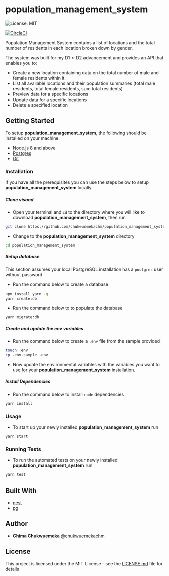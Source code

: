 # population_management_system

![License: MIT](https://img.shields.io/badge/License-MIT-yellow.svg?style=popout-square&logo=typescript&logoColor=teal)

[![CircleCI](https://circleci.com/gh/chukwuemekachm/population_management_system.svg?style=svg)](https://circleci.com/gh/chukwuemekachm/population_management_system)

Population Management System contains a list of locations and the total number of residents in each location broken down by gender.

The system was built for my D1 ➣ D2 advancement and provides an API that enables you to:

- Create a new location containing data on the total number of male and female residents within it.
- List all available locations and their population summaries (total male residents, total female residents, sum total residents)
- Preview data for a specific locations
- Update data for a specific locations
- Delete a specified location

## Getting Started
To setup **population_management_system**, the following should be installed on your machine.

- [Node.js](https://nodejs.org/en/download/current/) 8 and above
- [Postgres](https://www.postgresql.org/)
- [Git](https://git-scm.com/downloads)

### Installation

If you have all the prerequisites you can use the steps below to setup **population_management_system** locally.

##### Clone visand
- Open your terminal and `cd` to the directory where you will like to download **population_management_system**, then run
```sh
git clone https://github.com/chukwuemekachm/population_management_system.git
```
- Change to the **population_management_system** directory
```sh
cd population_management_system
```

##### Setup database
This section assumes your local PostgreSQL installation has a `postgres` user without password
- Run the command below to create a database
```sh
npm install yarn -g
yarn create:db
```
- Run the command below to to populate the database
```sh
yarn migrate:db
```

##### Create and update the env variables
- Run the command below to create a `.env` file from the sample provided
```bash
touch .env
cp .env.sample .env
```
- Now update the environmental variables with the variables you want to use for your **population_management_system** installation.

##### Install Dependencies
- Run the command below to install `node` dependencies
```bash
yarn install
```

### Usage
- To start up your newly installed **population_management_system** run
```sh
yarn start
```

### Running Tests
- To run the automated tests on your newly installed **population_management_system** run
```sh
yarn test
```

## Built With
- [nest](https://nestjs.com/)
- [pg](https://node-postgres.com/)

## Author

* **Chima Chukwuemeka** [@chukwuemekachm](https://github.com/chukwuemekachm)


## License

This project is licensed under the MIT License - see the [LICENSE.md](https://github.com/chukwuemekachm/population_management_system/blob/develop/LICENSE) file for details
